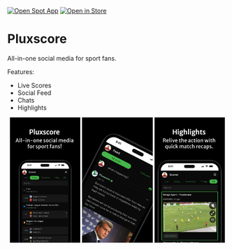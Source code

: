 [![Open Spot App](https://img.shields.io/badge/Open_Spot_App-grey?style=for-the-badge&logo=googlechrome&logoColor=green)](https://pluxscore.com.ng) [![Open in Store](https://img.shields.io/badge/Open-in%20Store-9c27b0?style=for-the-badge&logo=pwa&logoColor=white)](https://pwabucket.com/apps/pwa-spot-pluxscore)


# Pluxscore

All-in-one social media for sport fans.

Features:

- Live Scores
- Social Feed
- Chats
- Highlights

<p align="center">
  <img src="/screenshot-mobile-1.jpg" width="32%" />
  <img src="/screenshot-mobile-2.jpg" width="32%" />
  <img src="/screenshot-mobile-3.jpg" width="32%" />
</p>

